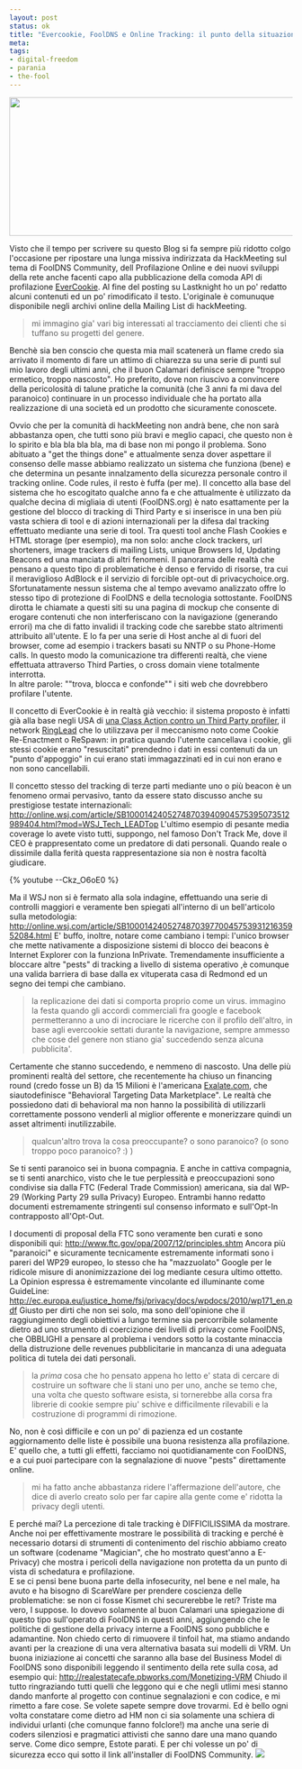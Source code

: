 ```yaml
--- 
layout: post
status: ok
title: "Evercookie, FoolDNS e Online Tracking: il punto della situazione"
meta: 
tags: 
- digital-freedom
- parania
- the-fool
---
```

<a href="http://www.lastknight.com/download//2010/09/fdns.png"><img src="http://www.lastknight.com/download//2010/09/fdns-540x246.png" alt="" title="fdns" width="540" height="246" class="aligncenter size-medium wp-image-2181" /></a>  
  
Visto che il tempo per scrivere su questo Blog si fa sempre più ridotto colgo l'occasione per ripostare una lunga missiva indirizzata da HackMeeting sul tema di FoolDNS Community, dell Profilazione Online e dei nuovi sviluppi della rete anche facenti capo alla pubblicazione della comoda API di profilazione [EverCookie](http://samy.pl/evercookie/). Al fine del posting su Lastknight ho un po' redatto alcuni contenuti ed un po' rimodificato il testo. L'originale è comunuque disponibile negli archivi online della Mailing List di hackMeeting.  
  
> mi immagino gia' vari big interessati al tracciamento dei clienti che
> si tuffano su progetti del genere. 
  
Benchè sia ben conscio che questa mia mail scatenerà un flame credo sia arrivato il momento di fare un attimo di chiarezza su una serie di punti sul mio lavoro degli ultimi anni, che il buon Calamari definisce sempre "troppo ermetico, troppo nascosto".
Ho preferito, dove non riuscivo a convincere della pericolosità di talune pratiche la comunità (che 3 anni fa mi dava del paranoico) continuare in un processo individuale che ha portato alla realizzazione di una società ed un prodotto che sicuramente conoscete.  
  
Ovvio che per la comunità di hackMeeting non andrà bene, che non sarà abbastanza open, che tutti sono più bravi e meglio capaci, che questo non è lo spirito e bla bla bla bla, ma di base non mi pongo il problema. Sono abituato a "get the things done" e attualmente senza dover aspettare il consenso delle masse abbiamo realizzato un sistema che funziona (bene) e che determina un pesante innalzamento della sicurezza personale contro il tracking online. Code rules, il resto è fuffa (per me).
Il concetto alla base del sistema che ho escogitato qualche anno fa e che attualmente è utilizzato da qualche decina di migliaia di utenti (FoolDNS.org) è nato esattamente per la gestione del blocco di tracking di Third Party e si inserisce in una ben più vasta schiera di tool e di azioni internazionali per la difesa dal tracking effettuato mediante una serie di tool. Tra questi tool anche Flash Cookies e HTML storage (per esempio), ma non solo: anche clock trackers, url shorteners, image trackers di mailing Lists, unique Browsers Id, Updating Beacons ed una manciata di altri fenomeni.
Il panorama delle realtà che pensano a questo tipo di problematiche è denso e fervido di risorse, tra cui il meraviglioso AdBlock e il servizio di forcible opt-out di privacychoice.org. Sfortunatamente nessun sistema che al tempo avevamo analizzato offre lo stesso tipo di protezione di FoolDNS e della tecnologia sottostante.
FoolDNS dirotta le chiamate a questi siti su una pagina di mockup che consente di erogare contenuti che non interferiscano con la navigazione (generando errori) ma che di fatto invalidi il tracking code che sarebbe stato altrimenti attribuito all'utente. E lo fa per una serie di Host anche al di fuori del browser, come ad esempio i trackers basati su NNTP o su Phone-Home calls. In questo modo la comunicazione tra differenti realtà, che viene effettuata attraverso Third Parties, o cross domain viene totalmente interrotta.  
In altre parole: ""trova, blocca e confonde"" i siti web che dovrebbero profilare l'utente.  
  
Il concetto di EverCookie è in realtà già vecchio: il sistema proposto è infatti già alla base negli USA di [una Class Action contro un Third Party profiler][1], il network [RingLead][1] che lo utilizzava per il meccanismo noto come Cookie Re-Enactment o ReSpawn: in pratica quando l'utente cancellava i cookie, gli stessi cookie erano "resuscitati" prendedno i dati in essi contenuti da un "punto d'appoggio" in cui erano stati immagazzinati ed in cui non erano e non sono cancellabili.  
  
Il concetto stesso del tracking di terze parti mediante uno o più beacon è un fenomeno ormai pervasivo, tanto da essere stato discusso anche su prestigiose testate internazionali:
<http://online.wsj.com/article/SB10001424052748703940904575395073512989404.html?mod=WSJ_Tech_LEADTop>
L'ultimo esempio di pesante media coverage lo avete visto tutti, suppongo, nel famoso Don't Track Me, dove il CEO è prappresentato come un predatore di dati personali. Quando reale o dissimile dalla ferità questa rappresentazione sia non è nostra facoltà giudicare.

{% youtube --Ckz_O6oE0 %}

Ma il WSJ non si è fermato alla sola indagine, effettuando una serie di controlli maggiori e veramente ben spiegati all'interno di un bell'articolo sulla metodologia:
<http://online.wsj.com/article/SB10001424052748703977004575393121635952084.html>
E' buffo, inoltre, notare come cambiano i tempi: l'unico browser che mette nativamente a disposizione sistemi di blocco dei beacons è Internet Explorer con la funziona InPrivate. Tremendamente insufficiente a bloccare altre "pests" di tracking a livello di sistema operativo ,è comunque una valida barriera di base dalla ex vituperata casa di Redmond ed un segno dei tempi che cambiano.

> la  replicazione dei dati si  comporta proprio come un virus. immagino la festa quando gli accordi
> commerciali fra google e facebook permetteranno a uno di incrociare le
> ricerche con il profilo dell'altro, in base agli evercookie settati
> durante la navigazione, sempre ammesso che cose del genere non stiano
> gia' succedendo senza alcuna pubblicita'.

Certamente che stanno succedendo, e nemmeno di nascosto. Una delle più prominenti realtà del settore, che recentemente ha chiuso un financing round (credo fosse un B) da 15 Milioni è l'americana [Exalate.com](http://exalate.com), che siautodefinisce "Behavioral Targeting Data Marketplace". Le realtà che possiedono dati di behavioral ma non hanno la possibilità di utilizzarli correttamente possono venderli al miglior offerente e monerizzare quindi un asset altrimenti inutilizzabile.

> qualcun'altro trova la cosa preoccupante? o sono paranoico? (o sono
> troppo poco paranoico? :) )

Se ti senti paranoico sei in buona compagnia. E anche in cattiva compagnia, se ti senti anarchico, visto che le tue perplessità e preoccupazioni sono condivise sia dalla FTC (Federal Trade Commission)
americana, sia dal WP-29 (Working Party 29 sulla Privacy) Europeo.
Entrambi hanno redatto documenti estremamente stringenti sul consenso informato e sull'Opt-In contrapposto all'Opt-Out.

I documenti di proposal della FTC sono veramente ben curati e sono disponibili qui:
<http://www.ftc.gov/opa/2007/12/principles.shtm>
Ancora più "paranoici" e sicuramente tecnicamente estremamente informati sono i pareri del WP29 europeo, lo stesso che ha "mazzuolato" Google per le ridicole misure di anonimizzazione dei log mediante cesura ultimo ottetto. La Opinion espressa è estremamente vincolante ed illuminante come GuideLine:
<http://ec.europa.eu/justice_home/fsj/privacy/docs/wpdocs/2010/wp171_en.pdf>
Giusto per dirti che non sei solo, ma sono dell'opinione che il raggiungimento degli obiettivi a lungo termine sia percorribile solamente dietro ad uno strumento di coercizione dei livelli di privacy
come FoolDNS, che OBBLIGHI a pensare al problema i vendors sotto la costante minaccia della distruzione delle revenues pubblicitarie in
mancanza di una adeguata politica di tutela dei dati personali.

> la _prima_ cosa che ho pensato appena ho letto e' stata di cercare di
> costruire un software che li stani uno per uno, anche se temo che, una
> volta che questo software esista, si tornerebbe alla corsa fra librerie
> di cookie sempre piu' schive e difficilmente rilevabili e la
> costruzione di programmi di rimozione.

No, non è così difficile e con un po' di pazienza ed un costante aggiornamento delle liste è possibile una buona resistenza alla profilazione. E' quello che, a tutti gli effetti, facciamo noi quotidianamente con FoolDNS, e a cui puoi partecipare con la segnalazione di nuove "pests" direttamente online.

> mi ha fatto anche abbastanza ridere l'affermazione dell'autore, che
> dice di averlo creato solo per far capire alla gente come e' ridotta la
> privacy degli utenti.

E perché mai? La percezione di tale tracking è DIFFICILISSIMA da mostrare. Anche noi per effettivamente mostrare le possibilità di tracking e perché è necessario dotarsi di strumenti di contenimento del rischio abbiamo creato un software (codename "Magician", che ho mostrato quest'anno a E-Privacy) che mostra i pericoli della navigazione non protetta da un punto di vista di schedatura e profilazione.  
E se ci pensi bene buona parte della infosecurity, nel bene e nel male, ha avuto e ha bisogno di ScareWare per prendere coscienza delle problematiche: se non ci fosse Kismet chi securerebbe le reti? Triste ma vero, I suppose.
Io dovevo solamente al buon Calamari una spiegazione di questo tipo sull'operato di FoolDNS in questi anni, aggiungendo che le politiche di gestione della privacy interne a FoolDNS sono pubbliche e adamantine. Non chiedo certo di rimuovere il tinfoil hat, ma stiamo andando avanti per la creazione di una vera alternativa basata sui modelli di VRM.
Un buona iniziazione ai concetti che saranno alla base del Business Model di FoolDNS sono disponibili leggendo il sentimento della rete sulla cosa, ad esempio qui:
<http://realestatecafe.pbworks.com/Monetizing-VRM>
Chiudo il tutto ringraziando tutti quelli che leggono qui e che negli utlimi mesi stanno dando manforte al progetto con continue segnalazioni e con codice, e mi rimetto a fare cose. Se volete sapete sempre dove trovarmi. Ed è bello ogni volta constatare come dietro ad HM non ci sia solamente una schiera di individui urlanti (che comunque fanno folclore!) ma anche una serie di coders silenziosi e pragmatici
 attivisti che sanno dare una mano quando serve.
Come dico sempre, Estote parati. E per chi volesse un po' di sicurezza ecco qui sotto il link all'installer di FoolDNS Community.
<a href="http://www.fooldns.com/fooldns-community/download/"><img src="http://www.fooldns.com/wp-content/themes/c3/images/fdns-installer.png" border=0></a>

[1]: http://www.scribd.com/doc/37554403/Ringleader-Lawsuit#fullscreen:on
